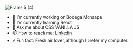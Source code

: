 
![Frame 5 (4)](https://user-images.githubusercontent.com/84512369/138574005-8cec71a9-8c74-4136-9e7f-02fd425ee863.png)



- 🔭 I’m currently working on Bodega Monsape
- 🌱 I’m currently learning React
- 💬 Ask me about CSS VANILLA JS
- 📫 How to reach me: <a href= "https://www.linkedin.com/notifications/">Linkedin</a>
- ⚡ Fun fact: Fresh air lover, although I prefer my computer.
